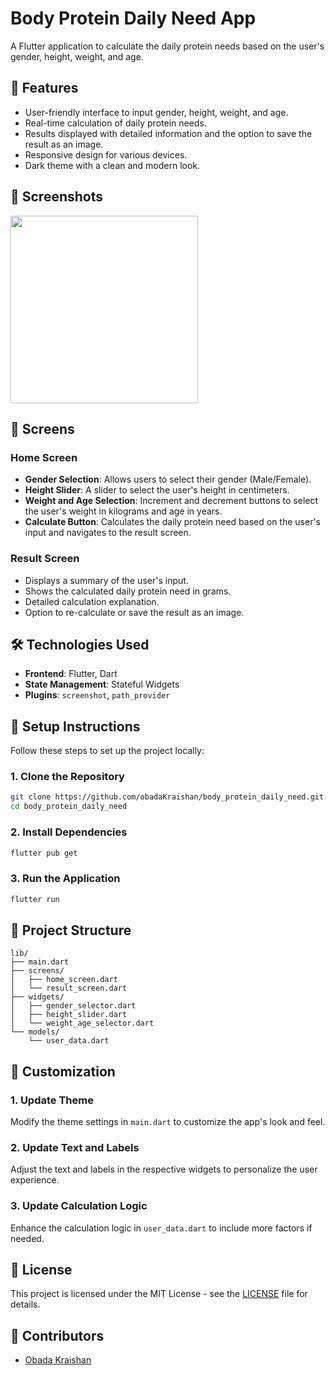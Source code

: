 
# Body Protein Daily Need App

A Flutter application to calculate the daily protein needs based on the user's gender, height, weight, and age.

## 🌟 Features
- User-friendly interface to input gender, height, weight, and age.
- Real-time calculation of daily protein needs.
- Results displayed with detailed information and the option to save the result as an image.
- Responsive design for various devices.
- Dark theme with a clean and modern look.

## 📸 Screenshots
<img src="screenshots/appvid.gif" width="300">

## 📱 Screens
### Home Screen
- **Gender Selection**: Allows users to select their gender (Male/Female).
- **Height Slider**: A slider to select the user's height in centimeters.
- **Weight and Age Selection**: Increment and decrement buttons to select the user's weight in kilograms and age in years.
- **Calculate Button**: Calculates the daily protein need based on the user's input and navigates to the result screen.

### Result Screen
- Displays a summary of the user's input.
- Shows the calculated daily protein need in grams.
- Detailed calculation explanation.
- Option to re-calculate or save the result as an image.

## 🛠️ Technologies Used
- **Frontend**: Flutter, Dart
- **State Management**: Stateful Widgets
- **Plugins**: `screenshot`, `path_provider`

## 📝 Setup Instructions
Follow these steps to set up the project locally:

### 1. Clone the Repository
```bash
git clone https://github.com/obadaKraishan/body_protein_daily_need.git
cd body_protein_daily_need
```

### 2. Install Dependencies
```bash
flutter pub get
```

### 3. Run the Application
```bash
flutter run
```

## 📄 Project Structure
```plaintext
lib/
├── main.dart
├── screens/
│   ├── home_screen.dart
│   └── result_screen.dart
├── widgets/
│   ├── gender_selector.dart
│   ├── height_slider.dart
│   └── weight_age_selector.dart
└── models/
    └── user_data.dart
```

## 🎨 Customization
### 1. Update Theme
Modify the theme settings in `main.dart` to customize the app's look and feel.

### 2. Update Text and Labels
Adjust the text and labels in the respective widgets to personalize the user experience.

### 3. Update Calculation Logic
Enhance the calculation logic in `user_data.dart` to include more factors if needed.

## 📄 License
This project is licensed under the MIT License - see the [LICENSE](LICENSE) file for details.

## 👥 Contributors
- [Obada Kraishan](https://github.com/obadaKraishan)


